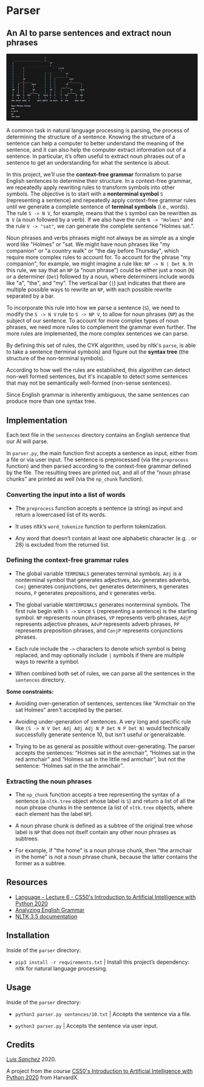 # Parser

## An AI to parse sentences and extract noun phrases

<img src="resources/aiparser_output.jpg" width="1000">

A common task in natural language processing is parsing, the process of determining the structure of a sentence. Knowing the structure of a sentence can help a computer to better understand the meaning of the sentence, and it can also help the computer extract information out of a sentence. In particular, it’s often useful to extract noun phrases out of a sentence to get an understanding for what the sentence is about.

In this project, we’ll use the **context-free grammar** formalism to parse English sentences to determine their structure. In a context-free grammar, we repeatedly apply rewriting rules to transform symbols into other symbols. The objective is to start with a **nonterminal symbol** `S` (representing a sentence) and repeatedly apply context-free grammar rules until we generate a complete sentence of **terminal symbols** (i.e., words). The rule `S -> N V`, for example, means that the `S` symbol can be rewritten as `N V` (a noun followed by a verb). If we also have the rule `N -> "Holmes"` and the rule `V -> "sat"`, we can generate the complete sentence "Holmes sat.".

Noun phrases and verbs phrases might not always be as simple as a single word like "Holmes" or "sat. We might have noun phrases like "my companion" or "a country walk" or "the day before Thursday", which require more complex rules to account for. To account for the phrase "my companion", for example, we might imagine a rule like: `NP -> N | Det N`. In this rule, we say that an `NP` (a “noun phrase”) could be either just a noun (`N`) or a determiner (`Det`) followed by a noun, where determiners include words like "a", "the", and "my". The vertical bar (`|`) just indicates that there are multiple possible ways to rewrite an `NP`, with each possible rewrite separated by a bar.

To incorporate this rule into how we parse a sentence (`S`), we need to modify the `S -> N V` rule to `S -> NP V`, to allow for noun phrases (`NP`) as the subject of our sentence. To account for more complex types of noun phrases, we need more rules to complement the grammar even further. The more rules are implemented, the more complex sentences we can parse.

By defining this set of rules, the CYK algorithm, used by nltk's `parse`, is able to take a sentence (terminal symbols) and figure out the **syntax tree** (the structure of the non-terminal symbols).

According to how well the rules are established, this algorithm can detect non-well formed sentences, but it's incapable to detect some sentences that may not be semantically well-formed (non-sense sentences).

Since English grammar is inherently ambiguous, the same sentences can produce more than one syntax tree.

## Implementation

Each text file in the `sentences` directory contains an English sentence that our AI will parse.

In `parser.py`, the main function first accepts a sentence as input, either from a file or via user input. The sentence is preprocessed (via the `preprocess` function) and then parsed according to the context-free grammar defined by the file. The resulting trees are printed out, and all of the “noun phrase chunks” are printed as well (via the `np_chunk` function).

### Converting the input into a list of words

* The `preprocess` function accepts a sentence (a string) as input and return a lowercased list of its words.

* It uses nltk’s `word_tokenize` function to perform tokenization.

* Any word that doesn’t contain at least one alphabetic character (e.g. . or 28) is excluded from the returned list.

### Defining the context-free grammar rules

* The global variable `TERMINALS` generates terminal symbols. `Adj` is a nonterminal symbol that generates adjectives, `Adv` generates adverbs, `Conj` generates conjunctions, `Det` generates determiners, `N` generates nouns, `P` generates prepositions, and `V` generates verbs.

* The global variable `NONTERMINALS` generates nonterminal symbols. The first rule begin with `S ->` since `S` (representing a sentence) is the starting symbol. `NP` represents noun phrases, `VP` represents verb phrases, `AdjP` represents adjective phrases, `AdvP` represents adverb phrases, `PP` represents preposition phrases, and `ConjP` represents conjunctions phrases. 

* Each rule include the `->` characters to denote which symbol is being replaced, and may optionally include `|` symbols if there are multiple ways to rewrite a symbol.

* When combined both set of rules, we can parse all the sentences in the `sentences` directory.

**Some constraints:** 

* Avoiding over-generation of sentences, sentences like "Armchair on the sat Holmes" aren't accepted by the parser.

* Avoiding under-generation of sentences. A very long and specific rule like `(S -> N V Det Adj Adj Adj N P Det N P Det N)` would technically successfully generate sentence 10, but isn't useful or generalizable.

* Trying to be as general as possible without over-generating. The parser accepts the sentences: “Holmes sat in the armchair”, “Holmes sat in the red armchair” and “Holmes sat in the little red armchair”, but not the sentence: “Holmes sat in the the armchair”.

### Extracting the noun phrases

* The `np_chunk` function accepts a tree representing the syntax of a sentence (a `nltk.tree` object whose label is `S`) and return a list of all the noun phrase chunks in the sentence (a list of `nltk.tree` objects, where each element has the label `NP`).

* A noun phrase chunk is defined as a subtree of the original tree whose label is `NP` that does not itself contain any other noun phrases as subtrees.

* For example, if "the home" is a noun phrase chunk, then "the armchair in the home" is not a noun phrase chunk, because the latter contains the former as a subtree.

## Resources
* [Language - Lecture 6 - CS50's Introduction to Artificial Intelligence with Python 2020][cs50 lecture]
* [Analyzing English Grammar][analyzing english grammar]
* [NLTK 3.5 documentation][nltk documentation]

## Installation
Inside of the `parser` directory:

* `pip3 install -r requirements.txt` | Install this project’s dependency: nltk for natural language processing.

## Usage
Inside of the `parser` directory:

* `python3 parser.py sentences/10.txt` | Accepts the sentence via a file.

* `python3 parser.py` | Accepts the sentence via user input.

## Credits
[*Luis Sanchez*][linkedin] 2020.

A project from the course [CS50's Introduction to Artificial Intelligence with Python 2020][cs50 ai] from HarvardX.

[cs50 lecture]: https://youtu.be/_hAVVULrZ0Q?t=629
[analyzing english grammar]: http://www.csun.edu/~galasso/completehandbook.htm
[nltk documentation]: https://www.nltk.org/_modules/nltk/tree.html
[linkedin]: https://www.linkedin.com/in/luis-sanchez-13bb3b189/
[cs50 ai]: https://cs50.harvard.edu/ai/2020/
